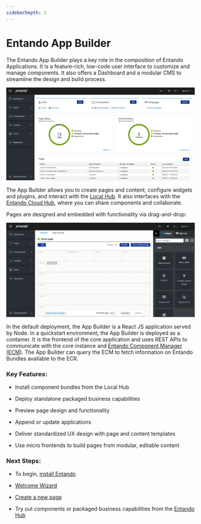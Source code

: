 ```yaml
---
sidebarDepth: 2
---
```


# Entando App Builder

The Entando App Builder plays a key role in the composition of Entando Applications. It is a feature-rich, low-code user interface to customize and manage components. It also offers a Dashboard and a modular CMS to streamline the design and build process. 

![app-builder](./img/app-builder.png)

The App Builder allows you to create pages and content, configure widgets and plugins, and interact with the [Local Hub](local-hub-overview.md). It also interfaces with the [Entando Cloud Hub](https://hub.entando.com), where you can share components and collaborate. 

Pages are designed and embedded with functionality via drag-and-drop:

![page-design](./img/page-design.png)

In the default deployment, the App Builder is a React JS application served by Node. In a quickstart environment, the App Builder is deployed as a container. It is the frontend of the core application and uses REST APIs to communicate with the core instance and [Entando Component Manager (ECM)](ecm-overview.md). The App Builder can query the ECM to fetch information on Entando Bundles available to the ECR.

### Key Features:


* Install component bundles from the Local Hub

* Deploy standalone packaged business capabilities

* Preview page design and functionality

* Append or update applications

* Deliver standardized UX design with page and content templates 

* Use micro frontends to build pages from modular, editable content


### Next Steps:

* To begin, [install Entando](../getting-started/README.md#automatic-install)

* [Welcome Wizard](./welcome-wizard.md)

* [Create a new page](../../tutorials/compose/page-management.md)

* Try out components or packaged business capabilities from the [Entando Hub](https://hub.entando.com)
